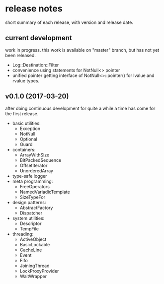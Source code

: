 # release notes

short summary of each release, with version and release date.

## current development
work in progress.
this work is available on "master" branch, but has not yet been released.

 * Log::Destination::Filter
 * convenience using statements for NotNull<> pointer
 * unified pointer getting interface of NotNull<>::pointer() for lvalue and rvalue types.

## v0.1.0 (2017-03-20)
after doing continuous development for quite a while a time has come for the first release.

 * basic utilities:
   * Exception
   * NotNull
   * Optional
   * Guard
 * containers:
   * ArrayWithSize
   * BitPackedSequence
   * OffsetIterator
   * UnorderedArray
 * type-safe logger
 * meta programming:
   * FreeOperators
   * NamedVariadicTemplate
   * SizeTypeFor
 * design patterns:
   * AbstractFactory
   * Dispatcher
 * system utilities:
   * Descriptor
   * TempFile
 * threading:
   * ActiveObject
   * BasicLockable
   * CacheLine
   * Event
   * Fifo
   * JoiningThread
   * LockProxyProvider
   * WaitWrapper
